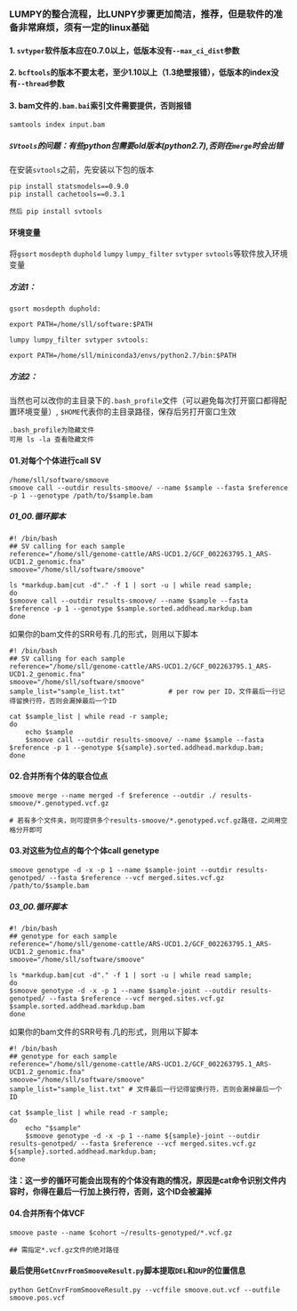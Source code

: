 ### LUMPY的整合流程，比LUNPY步骤更加简洁，推荐，但是软件的准备非常麻烦，须有一定的linux基础
#### 1. `svtyper`软件版本应在0.7.0以上，低版本没有`--max_ci_dist`参数
#### 2. `bcftools`的版本不要太老，至少1.10以上（1.3绝壁报错），低版本的index没有`--thread`参数
#### 3. bam文件的`.bam.bai`索引文件需要提供，否则报错
```
samtools index input.bam
```
##### `SVtools`的问题：有些python包需要old版本(python2.7),否则在`merge`时会出错
在安装`svtools`之前，先安装以下包的版本
```
pip install statsmodels==0.9.0
pip install cachetools==0.3.1

然后 pip install svtools
```
#### 环境变量

将`gsort` `mosdepth` `duphold` `lumpy` `lumpy_filter` `svtyper` `svtools`等软件放入环境变量
##### 方法1：
```
gsort mosdepth duphold:

export PATH=/home/sll/software:$PATH
```
```
lumpy lumpy_filter svtyper svtools:

export PATH=/home/sll/miniconda3/envs/python2.7/bin:$PATH
```
##### 方法2：
当然也可以改你的主目录下的`.bash_profile`文件（可以避免每次打开窗口都得配置环境变量）, `$HOME`代表你的主目录路径，保存后另打开窗口生效
```
.bash_profile为隐藏文件
可用 ls -la 查看隐藏文件
```
#### 01.对每个个体进行call SV
```
/home/sll/software/smoove
smoove call --outdir results-smoove/ --name $sample --fasta $reference -p 1 --genotype /path/to/$sample.bam
```
##### 01_00.循环脚本
```
#! /bin/bash
## SV calling for each sample
reference="/home/sll/genome-cattle/ARS-UCD1.2/GCF_002263795.1_ARS-UCD1.2_genomic.fna"
smoove="/home/sll/software/smoove"

ls *markdup.bam|cut -d"." -f 1 | sort -u | while read sample;
do
$smoove call --outdir results-smoove/ --name $sample --fasta $reference -p 1 --genotype $sample.sorted.addhead.markdup.bam
done
```
如果你的bam文件的SRR号有.几的形式，则用以下脚本
```
#! /bin/bash
## SV calling for each sample
reference="/home/sll/genome-cattle/ARS-UCD1.2/GCF_002263795.1_ARS-UCD1.2_genomic.fna"
smoove="/home/sll/software/smoove"
sample_list="sample_list.txt"           # per row per ID，文件最后一行记得留换行符，否则会漏掉最后一个ID

cat $sample_list | while read -r sample;
do
    echo $sample
    $smoove call --outdir results-smoove/ --name $sample --fasta $reference -p 1 --genotype ${sample}.sorted.addhead.markdup.bam;
done
```
#### 02.合并所有个体的联合位点
```
smoove merge --name merged -f $reference --outdir ./ results-smoove/*.genotyped.vcf.gz

# 若有多个文件夹，则可提供多个results-smoove/*.genotyped.vcf.gz路径，之间用空格分开即可
```
#### 03.对这些为位点的每个个体call genetype
```
smoove genotype -d -x -p 1 --name $sample-joint --outdir results-genotped/ --fasta $reference --vcf merged.sites.vcf.gz /path/to/$sample.bam
```
##### 03_00.循环脚本
```
#! /bin/bash
## genotype for each sample
reference="/home/sll/genome-cattle/ARS-UCD1.2/GCF_002263795.1_ARS-UCD1.2_genomic.fna"
smoove="/home/sll/software/smoove"

ls *markdup.bam|cut -d"." -f 1 | sort -u | while read sample;
do
$smoove genotype -d -x -p 1 --name $sample-joint --outdir results-genotped/ --fasta $reference --vcf merged.sites.vcf.gz $sample.sorted.addhead.markdup.bam
done
```
如果你的bam文件的SRR号有.几的形式，则用以下脚本
```
#! /bin/bash
## genotype for each sample
reference="/home/sll/genome-cattle/ARS-UCD1.2/GCF_002263795.1_ARS-UCD1.2_genomic.fna"
smoove="/home/sll/software/smoove"
sample_list="sample_list.txt" # 文件最后一行记得留换行符，否则会漏掉最后一个ID

cat $sample_list | while read -r sample;
do
    echo "$sample"
    $smoove genotype -d -x -p 1 --name ${sample}-joint --outdir results-genotped/ --fasta $reference --vcf merged.sites.vcf.gz ${sample}.sorted.addhead.markdup.bam;
done
```
#### 注：这一步的循环可能会出现有的个体没有跑的情况，原因是cat命令识别文件内容时，你得在最后一行加上换行符，否则，这个ID会被漏掉

#### 04.合并所有个体VCF
```
smoove paste --name $cohort ~/results-genotyped/*.vcf.gz

## 需指定*.vcf.gz文件的绝对路径
```
#### 最后使用`GetCnvrFromSmooveResult.py`脚本提取`DEL`和`DUP`的位置信息
```
python GetCnvrFromSmooveResult.py --vcffile smoove.out.vcf --outfile smoove.pos.vcf
```

